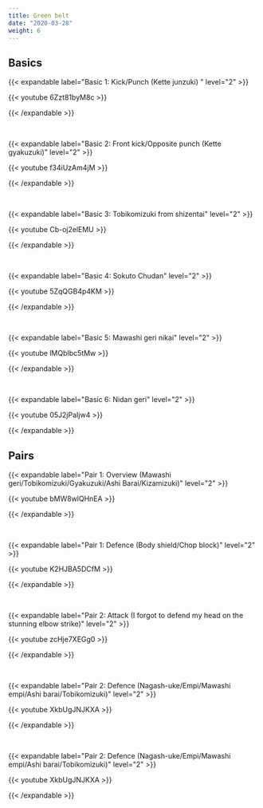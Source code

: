 ```yaml
---
title: Green belt
date: "2020-03-28"
weight: 6
---
```


## Basics

{{< expandable label="Basic 1: Kick/Punch (Kette junzuki) " level="2" >}}

{{< youtube 6Zzt81byM8c >}}

{{< /expandable >}}

<br>

{{< expandable label="Basic 2: Front kick/Opposite punch (Kette gyakuzuki)" level="2" >}}

{{< youtube f34iUzAm4jM >}}

{{< /expandable >}}

<br>

{{< expandable label="Basic 3: Tobikomizuki from shizentai" level="2" >}}

{{< youtube Cb-oj2elEMU >}}

{{< /expandable >}}

<br>

{{< expandable label="Basic 4: Sokuto Chudan" level="2" >}}

{{< youtube 5ZqQGB4p4KM >}}

{{< /expandable >}}

<br>

{{< expandable label="Basic 5: Mawashi geri nikai" level="2" >}}

{{< youtube lMQbIbc5tMw >}}

{{< /expandable >}}

<br>

{{< expandable label="Basic 6: Nidan geri" level="2" >}}

{{< youtube 05J2jPaIjw4 >}}

{{< /expandable >}}


## Pairs

{{< expandable label="Pair 1: Overview (Mawashi geri/Tobikomizuki/Gyakuzuki/Ashi Barai/Kizamizuki)" level="2" >}}

{{< youtube bMW8wlQHnEA >}}

{{< /expandable >}}

<br>

{{< expandable label="Pair 1: Defence (Body shield/Chop block)" level="2" >}}

{{< youtube K2HJBA5DCfM >}}

{{< /expandable >}}

<br>

{{< expandable label="Pair 2: Attack (I forgot to defend my head on the stunning elbow strike)" level="2" >}}

{{< youtube zcHje7XEGg0 >}}

{{< /expandable >}}

<br>

{{< expandable label="Pair 2: Defence (Nagash-uke/Empi/Mawashi empi/Ashi barai/Tobikomizuki)" level="2" >}}

{{< youtube XkbUgJNJKXA >}}

{{< /expandable >}}

<br>

{{< expandable label="Pair 2: Defence (Nagash-uke/Empi/Mawashi empi/Ashi barai/Tobikomizuki)" level="2" >}}

{{< youtube XkbUgJNJKXA >}}

{{< /expandable >}}

